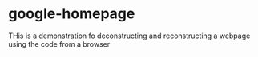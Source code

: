 # google-homepage
THis is a demonstration fo deconstructing and reconstructing a webpage using the code from a browser
